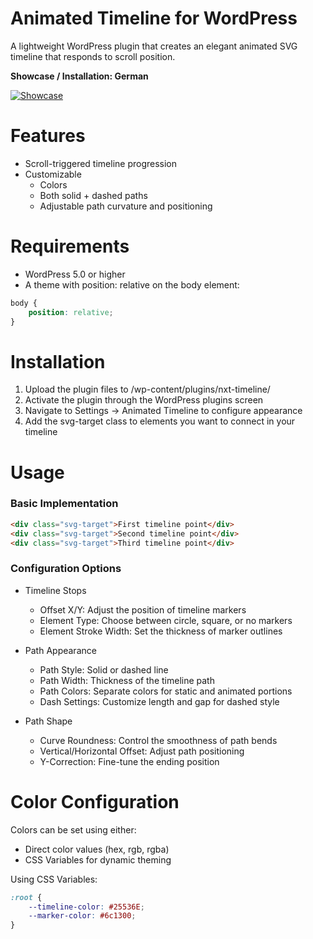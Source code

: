 # Animated Timeline for WordPress
A lightweight WordPress plugin that creates an elegant animated SVG timeline that responds to scroll position.

**Showcase / Installation: German**

[![Showcase](https://img.youtube.com/vi/RRZYlECIz6w/0.jpg)](https://www.youtube.com/watch?v=RRZYlECIz6w)

# Features
- Scroll-triggered timeline progression
- Customizable
  - Colors
  - Both solid + dashed paths
  - Adjustable path curvature and positioning

# Requirements
- WordPress 5.0 or higher
- A theme with position: relative on the body element:
```css
body {
    position: relative;
}
```

# Installation
1. Upload the plugin files to /wp-content/plugins/nxt-timeline/
2. Activate the plugin through the WordPress plugins screen
3. Navigate to Settings → Animated Timeline to configure appearance
4. Add the svg-target class to elements you want to connect in your timeline

# Usage
### Basic Implementation
```html
<div class="svg-target">First timeline point</div>
<div class="svg-target">Second timeline point</div>
<div class="svg-target">Third timeline point</div>
```

### Configuration Options
- Timeline Stops
  - Offset X/Y: Adjust the position of timeline markers
  - Element Type: Choose between circle, square, or no markers
  - Element Stroke Width: Set the thickness of marker outlines

- Path Appearance
  - Path Style: Solid or dashed line
  - Path Width: Thickness of the timeline path
  - Path Colors: Separate colors for static and animated portions
  - Dash Settings: Customize length and gap for dashed style

- Path Shape
  - Curve Roundness: Control the smoothness of path bends
  - Vertical/Horizontal Offset: Adjust path positioning
  - Y-Correction: Fine-tune the ending position
 
# Color Configuration
Colors can be set using either:
- Direct color values (hex, rgb, rgba)
- CSS Variables for dynamic theming

Using CSS Variables:
```css
:root {
    --timeline-color: #25536E;
    --marker-color: #6c1300;
}
```
